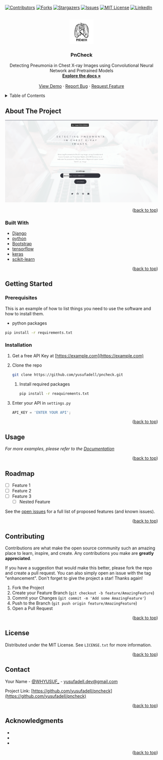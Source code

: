 <div id="top"></div>
<!--
*** Thanks for checking out the Best-README-Template. If you have a suggestion
*** that would make this better, please fork the repo and create a pull request
*** or simply open an issue with the tag "enhancement".
*** Don't forget to give the project a star!
*** Thanks again! Now go create something AMAZING! :D
-->



<!-- PROJECT SHIELDS -->
<!--
*** I'm using markdown "reference style" links for readability.
*** Reference links are enclosed in brackets [ ] instead of parentheses ( ).
*** See the bottom of this document for the declaration of the reference variables
*** for contributors-url, forks-url, etc. This is an optional, concise syntax you may use.
*** https://www.markdownguide.org/basic-syntax/#reference-style-links
-->
[![Contributors][contributors-shield]][contributors-url]
[![Forks][forks-shield]][forks-url]
[![Stargazers][stars-shield]][stars-url]
[![Issues][issues-shield]][issues-url]
[![MIT License][license-shield]][license-url]
[![LinkedIn][linkedin-shield]][linkedin-url]



<!-- PROJECT LOGO -->
<br />
<div align="center">
  <a href="https://github.com/yusufadell/pncheck">
    <img src="images/logo.png" alt="Logo" width="80" height="80">
  </a>

<h3 align="center">PnCheck</h3>

  <p align="center">
    Detecting Pneumonia in Chest X-ray Images using Convolutional Neural Network and Pretrained Models
    <br />
    <a href="https://github.com/yusufadell/pncheck"><strong>Explore the docs »</strong></a>
    <br />
    <br />
    <a href="https://github.com/yusufadell/pncheck">View Demo</a>
    ·
    <a href="https://github.com/yusufadell/pncheck/issues">Report Bug</a>
    ·
    <a href="https://github.com/yusufadell/pncheck/issues">Request Feature</a>
  </p>
</div>



<!-- TABLE OF CONTENTS -->
<details>
  <summary>Table of Contents</summary>
  <ol>
    <li>
      <a href="#about-the-project">About The Project</a>
      <ul>
        <li><a href="#built-with">Built With</a></li>
      </ul>
    </li>
    <li>
      <a href="#getting-started">Getting Started</a>
      <ul>
        <li><a href="#prerequisites">Prerequisites</a></li>
        <li><a href="#installation">Installation</a></li>
      </ul>
    </li>
    <li><a href="#usage">Usage</a></li>
    <li><a href="#roadmap">Roadmap</a></li>
    <li><a href="#contributing">Contributing</a></li>
    <li><a href="#license">License</a></li>
    <li><a href="#contact">Contact</a></li>
    <li><a href="#acknowledgments">Acknowledgments</a></li>
  </ol>
</details>



<!-- ABOUT THE PROJECT -->

## About The Project

[![Product Name Screen Shot][product-screenshot]](https://example.com)

<p align="right">(<a href="#top">back to top</a>)</p>

### Built With

* [Django](https://django.com)
* [python](https://www.python.org)
* [Bootstrap](https://getbootstrap.com)
* [tensorflow](https://www.tensorflow.org)
* [keras](https://keras.io)
* [scikit-learn](https://scikit-learn.org)

<p align="right">(<a href="#top">back to top</a>)</p>



<!-- GETTING STARTED -->

## Getting Started

### Prerequisites

This is an example of how to list things you need to use the software and how to install them.

* python packages

```sh
pip install -r requirements.txt
```

### Installation

1. Get a free API Key at [https://example.com](https://example.com)
2. Clone the repo
   ```sh
   git clone https://github.com/yusufadell/pncheck.git
   ```

    1. Install required packages
       ```sh
       pip install -r reaquirements.txt
       ```
3. Enter your API in `settings.py`
   ```python
   API_KEY = 'ENTER YOUR API';
   ```

<p align="right">(<a href="#top">back to top</a>)</p>



<!-- USAGE EXAMPLES -->

## Usage


_For more examples, please refer to the [Documentation](https://example.com)_

<p align="right">(<a href="#top">back to top</a>)</p>



<!-- ROADMAP -->

## Roadmap

- [ ] Feature 1
- [ ] Feature 2
- [ ] Feature 3
    - [ ] Nested Feature

See the [open issues](https://github.com/yusufadell/pncheck/issues) for a full list of proposed features (and known
issues).

<p align="right">(<a href="#top">back to top</a>)</p>



<!-- CONTRIBUTING -->

## Contributing

Contributions are what make the open source community such an amazing place to learn, inspire, and create. Any
contributions you make are **greatly appreciated**.

If you have a suggestion that would make this better, please fork the repo and create a pull request. You can also
simply open an issue with the tag "enhancement".
Don't forget to give the project a star! Thanks again!

1. Fork the Project
2. Create your Feature Branch (`git checkout -b feature/AmazingFeature`)
3. Commit your Changes (`git commit -m 'Add some AmazingFeature'`)
4. Push to the Branch (`git push origin feature/AmazingFeature`)
5. Open a Pull Request

<p align="right">(<a href="#top">back to top</a>)</p>



<!-- LICENSE -->

## License

Distributed under the MIT License. See `LICENSE.txt` for more information.

<p align="right">(<a href="#top">back to top</a>)</p>



<!-- CONTACT -->

## Contact

Your Name - [@WHYUSUF_](https://twitter.com/WHYUSUF_) - yusufadell.dev@gmail.com

Project Link: [https://github.com/yusufadell/pncheck](https://github.com/yusufadell/pncheck)

<p align="right">(<a href="#top">back to top</a>)</p>



<!-- ACKNOWLEDGMENTS -->

## Acknowledgments

* []()
* []()
* []()

<p align="right">(<a href="#top">back to top</a>)</p>



<!-- MARKDOWN LINKS & IMAGES -->
<!-- https://www.markdownguide.org/basic-syntax/#reference-style-links -->

[contributors-shield]: https://img.shields.io/github/contributors/yusufadell/pncheck.svg?style=for-the-badge

[contributors-url]: https://github.com/yusufadell/pncheck/graphs/contributors

[forks-shield]: https://img.shields.io/github/forks/yusufadell/pncheck.svg?style=for-the-badge

[forks-url]: https://github.com/yusufadell/pncheck/network/members

[stars-shield]: https://img.shields.io/github/stars/yusufadell/pncheck.svg?style=for-the-badge

[stars-url]: https://github.com/yusufadell/pncheck/stargazers

[issues-shield]: https://img.shields.io/github/issues/yusufadell/pncheck.svg?style=for-the-badge

[issues-url]: https://github.com/yusufadell/pncheck/issues

[license-shield]: https://img.shields.io/github/license/yusufadell/pncheck.svg?style=for-the-badge

[license-url]: https://github.com/yusufadell/pncheck/blob/master/LICENSE.txt

[linkedin-shield]: https://img.shields.io/badge/-LinkedIn-black.svg?style=for-the-badge&logo=linkedin&colorB=555

[linkedin-url]: https://linkedin.com/in/yusufadell

[product-screenshot]: images/screenshot.png
